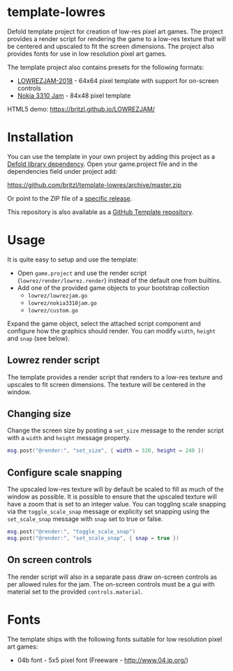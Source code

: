 # template-lowres
Defold template project for creation of low-res pixel art games. The project provides a render script for rendering the game to a low-res texture that will be centered and upscaled to fit the screen dimensions. The project also provides fonts for use in low resolution pixel art games.

The template project also contains presets for the following formats:

* [LOWREZJAM-2018](https://itch.io/jam/lowrezjam-2018) - 64x64 pixel template with support for on-screen controls
* [Nokia 3310 Jam](https://itch.io/jam/3310jam) - 84x48 pixel template

HTML5 demo: https://britzl.github.io/LOWREZJAM/


# Installation
You can use the template in your own project by adding this project as a [Defold library dependency](http://www.defold.com/manuals/libraries/). Open your game.project file and in the dependencies field under project add:

https://github.com/britzl/template-lowres/archive/master.zip

Or point to the ZIP file of a [specific release](https://github.com/britzl/template-lowres/releases).

This repository is also available as a [GitHub Template repository](https://help.github.com/en/articles/creating-a-repository-from-a-template).

# Usage
It is quite easy to setup and use the template:

* Open `game.project` and use the render script (`lowrez/render/lowrez.render`) instead of the default one from builtins.
* Add one of the provided game objects to your bootstrap collection
  * `lowrez/lowrezjam.go`
  * `lowrez/nokia3310jam.go`
  * `lowrez/custom.go`

Expand the game object, select the attached script component and configure how the graphics should render. You can modify `width`, `height` and `snap` (see below).

## Lowrez render script
The template provides a render script that renders to a low-res texture and upscales to fit screen dimensions. The texture will be centered in the window.

## Changing size
Change the screen size by posting a `set_size` message to the render script with a `width` and `height` message property.

```lua
msg.post("@render:", "set_size", { width = 320, height = 240 })
```

## Configure scale snapping
The upscaled low-res texture will by default be scaled to fill as much of the window as possible. It is possible to ensure that the upscaled texture will have a zoom that is set to an integer value. You can toggling scale snapping via the `toggle_scale_snap` message or explicity set snapping using the `set_scale_snap` message with `snap` set to true or false.

```lua
msg.post("@render:", "toggle_scale_snap")
msg.post("@render:", "set_scale_snap", { snap = true })
```

## On screen controls
The render script will also in a separate pass draw on-screen controls as per allowed rules for the jam. The on-screen controls must be a gui with material set to the provided `controls.material`.


# Fonts
The template ships with the following fonts suitable for low resolution pixel art games:

* 04b font - 5x5 pixel font (Freeware - http://www.04.jp.org/)
